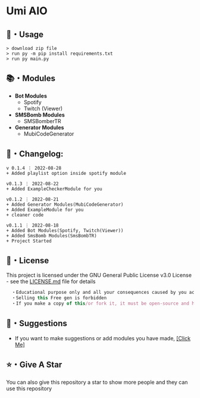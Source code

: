 # Umi AIO

## 🎈・Usage

```
> download zip file
> run py -m pip install requirements.txt
> run py main.py
```

## 📚・Modules

-   **Bot Modules**
    -   Spotify
    -   Twitch (Viewer)
-   **SMSBomb Modules**
    -   SMSBomberTR
-   **Generator Modules**
    -   MubiCodeGenerator

## 🚩・Changelog:

```
v 0.1.4 ⋮ 2022-08-28
+ Added playlist option inside spotify module

v0.1.3 ⋮ 2022-08-22
+ Added ExampleCheckerModule for you

v0.1.2 ⋮ 2022-08-21
+ Added Generator Modules(MubiCodeGenerator)
+ Added ExampleModule for you
+ cleaner code

v0.1.1 ⋮ 2022-08-18
+ Added Bot Modules(Spotify, Twitch(Viewer))
+ Added SmsBomb Modules(SmsBombTR)
+ Project Started
```

## 📄・License

This project is licensed under the GNU General Public License v3.0 License - see the [LICENSE.md](./LICENSE) file for details

```js
  ・Educational purpose only and all your consequences caused by you actions is your responsibility
  ・Selling this Free gen is forbidden
  ・If you make a copy of this/or fork it, it must be open-source and have credits linking to this repo
```

## 🎉・Suggestions

-   If you want to make suggestions or add modules you have made, <a href="https://github.com/Mid0aria/Umi-AIO/issues/new">[Click Me]</a>

## ⭐・Give A Star

You can also give this repository a star to show more people and they can use this repository
